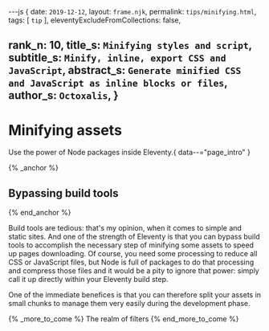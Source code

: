 ---js
{
  date:      `2019-12-12`,
  layout:    `frame.njk`,
  permalink: `tips/minifying.html`,
  tags:      [ `tip` ],
  eleventyExcludeFromCollections: false,

  rank_n:     10,
  title_s:    `Minifying styles and script`,
  subtitle_s: `Minify, inline, export CSS and JavaScript`,
  abstract_s: `Generate minified CSS and JavaScript as inline blocks or files`,
  author_s:   `Octoxalis`,
}
---
[comment]: # (======== Post ========)
# Minifying assets

Use the power of Node packages inside Eleventy.{ data--="page_intro" }

{% _anchor %}
## Bypassing build tools
{% end_anchor %}


Build tools are tedious: that's my opinion, when it comes to simple and static sites. And one of the strength of Eleventy is that you can bypass build tools to accomplish the necessary step of minifying some assets to speed up pages downloading. Of course, you need some processing to reduce all CSS or JavaScript files, but Node is full of packages to do that processing and compress those files and it would be a pity to ignore that power: simply call it up directly within your Eleventy build step.

One of the immediate benefices is that you can therefore split your assets in small chunks to manage them very easily during the development phase.

{% _more_to_come %}
The realm of filters
{% end_more_to_come %}


[comment]: # (======== Links ========)
